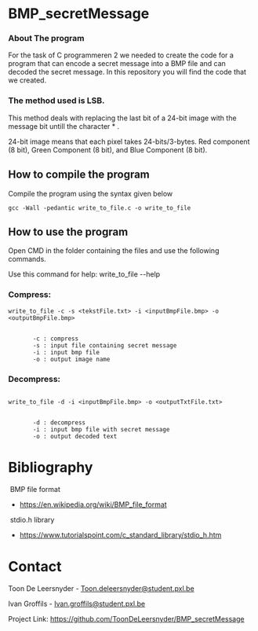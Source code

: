 # BMP_secretMessage
### About The program
For the task of C programmeren 2 we needed to create the code for a program that can encode a secret message into a BMP file and can decoded the secret message. In this repository you will find the code that we created.

### The method used is LSB.
This method deals with replacing the last bit of a 24-bit image with the message bit untill the character * .

24-bit image means that each pixel takes 24-bits/3-bytes. Red component (8 bit), Green Component (8 bit), and Blue Component (8 bit).

## How to compile the program
Compile the program using the syntax given below

```
gcc -Wall -pedantic write_to_file.c -o write_to_file
```

## How to use the program
Open CMD in the folder containing the files and use the following commands.

Use this command for help: write_to_file --help

### Compress:
```
write_to_file -c -s <tekstFile.txt> -i <inputBmpFile.bmp> -o <outputBmpFile.bmp>  

```

```

       -c : compress                
       -s : input file containing secret message
       -i : input bmp file
       -o : output image name
```


### Decompress:
```

write_to_file -d -i <inputBmpFile.bmp> -o <outputTxtFile.txt>  

```
```

       -d : decompress 
       -i : input bmp file with secret message
       -o : output decoded text
```

# Bibliography
 &nbsp;BMP file format

 - https://en.wikipedia.org/wiki/BMP_file_format

 &nbsp;stdio.h library

 - https://www.tutorialspoint.com/c_standard_library/stdio_h.htm
# Contact
Toon De Leersnyder - Toon.deleersnyder@student.pxl.be

Ivan Groffils - Ivan.groffils@student.pxl.be

Project Link: https://github.com/ToonDeLeersnyder/BMP_secretMessage
